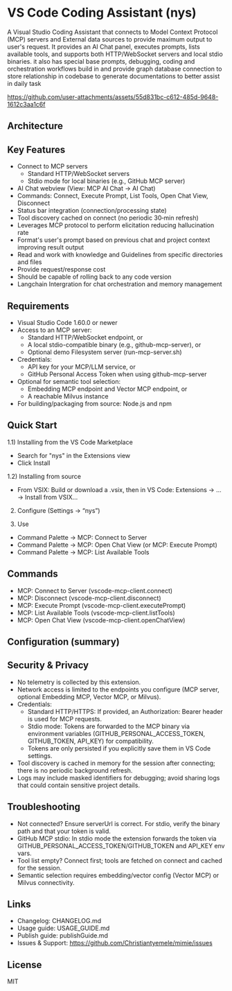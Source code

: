 # VS Code Coding Assistant (nys)

A Visual Studio Coding Assistant that connects to Model Context Protocol (MCP) servers and External data sources to provide maximum output to user's request. It provides an AI Chat panel, executes prompts, lists available tools, and supports both HTTP/WebSocket servers and local stdio binaries.
it also has special base prompts, debugging, coding and orchestration workflows build in and provide graph database connection to store relationship in codebase to generate documentations to better assist in daily task

<https://github.com/user-attachments/assets/55d831bc-c612-485d-9648-1612c3aa1c6f>

## Architecture

## Key Features

- Connect to MCP servers
  - Standard HTTP/WebSocket servers
  - Stdio mode for local binaries (e.g., GitHub MCP server)
- AI Chat webview (View: MCP AI Chat → AI Chat)
- Commands: Connect, Execute Prompt, List Tools, Open Chat View, Disconnect
- Status bar integration (connection/processing state)
- Tool discovery cached on connect (no periodic 30‑min refresh)
- Leverages MCP protocol to perform elicitation reducing hallucination rate
- Format's user's prompt based on previous chat and project context improving result output
- Read and work with knowledge and Guidelines from specific directories and files
- Provide request/response cost
- Should be capable of rolling back to any code version
- Langchain Intergration for chat orchestration and memory management

## Requirements

- Visual Studio Code 1.60.0 or newer
- Access to an MCP server:
  - Standard HTTP/WebSocket endpoint, or
  - A local stdio-compatible binary (e.g., github-mcp-server), or
  - Optional demo Filesystem server (run-mcp-server.sh)
- Credentials:
  - API key for your MCP/LLM service, or
  - GitHub Personal Access Token when using github-mcp-server
- Optional for semantic tool selection:
  - Embedding MCP endpoint and Vector MCP endpoint, or
  - A reachable Milvus instance
- For building/packaging from source: Node.js and npm

## Quick Start

1.1) Installing from the VS Code Marketplace
- Search for "nys" in the Extensions view
- Click Install

1.2) Installing from source
- From VSIX: Build or download a .vsix, then in VS Code: Extensions → … → Install from VSIX…

2) Configure (Settings → “nys”)


3) Use
- Command Palette → MCP: Connect to Server
- Command Palette → MCP: Open Chat View (or MCP: Execute Prompt)
- Command Palette → MCP: List Available Tools

## Commands
- MCP: Connect to Server (vscode-mcp-client.connect)
- MCP: Disconnect (vscode-mcp-client.disconnect)
- MCP: Execute Prompt (vscode-mcp-client.executePrompt)
- MCP: List Available Tools (vscode-mcp-client.listTools)
- MCP: Open Chat View (vscode-mcp-client.openChatView)

## Configuration (summary)


## Security & Privacy
- No telemetry is collected by this extension.
- Network access is limited to the endpoints you configure (MCP server, optional Embedding MCP, Vector MCP, or Milvus).
- Credentials:
  - Standard HTTP/HTTPS: If provided, an Authorization: Bearer <token> header is used for MCP requests.
  - Stdio mode: Tokens are forwarded to the MCP binary via environment variables (GITHUB_PERSONAL_ACCESS_TOKEN, GITHUB_TOKEN, API_KEY) for compatibility.
  - Tokens are only persisted if you explicitly save them in VS Code settings.
- Tool discovery is cached in memory for the session after connecting; there is no periodic background refresh.
- Logs may include masked identifiers for debugging; avoid sharing logs that could contain sensitive project details.

## Troubleshooting
- Not connected? Ensure serverUrl is correct. For stdio, verify the binary path and that your token is valid.
- GitHub MCP stdio: In stdio mode the extension forwards the token via GITHUB_PERSONAL_ACCESS_TOKEN/GITHUB_TOKEN and API_KEY env vars.
- Tool list empty? Connect first; tools are fetched on connect and cached for the session.
- Semantic selection requires embedding/vector config (Vector MCP) or Milvus connectivity.

## Links
- Changelog: CHANGELOG.md
- Usage guide: USAGE_GUIDE.md
- Publish guide: publishGuide.md
- Issues & Support: https://github.com/Christiantyemele/mimie/issues

## License
MIT

